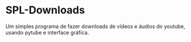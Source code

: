 # SPL-Downloads
 Um simples programa de fazer downloads de vídeos e áudios do youtube, usando pytube e interface gráfica.
